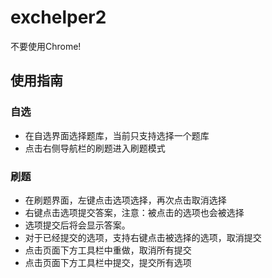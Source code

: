 # exchelper2

不要使用Chrome!

## 使用指南

### 自选

- 在自选界面选择题库，当前只支持选择一个题库
- 点击右侧导航栏的刷题进入刷题模式

### 刷题

- 在刷题界面，左键点击选项选择，再次点击取消选择
- 右键点击选项提交答案，注意：被点击的选项也会被选择
- 选项提交后将会显示答案。
- 对于已经提交的选项，支持右键点击被选择的选项，取消提交
- 点击页面下方工具栏中重做，取消所有提交
- 点击页面下方工具栏中提交，提交所有选项

